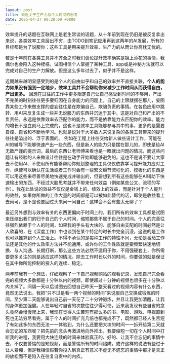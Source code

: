 ```yaml
---
layout: post
title: 最近关于生产力与个人时间的思考
date: 2025-04-27 00:28:09 +0800
---
```

 效率提升的话题在互联网上是老生常谈的话题，从十年前到现在仍旧是被反复拿出来说，各类效率工具层出不穷，由TODO到笔记应用再到这两年的AI发展，所有的目标都是为了说服你：这些工具是用来提升效率、生产力的从而让你高枕无忧的。  

若是十年前在各类工具并不齐全之时我们谈论提升效率确实是锦上添花的事情，我偶尔也会陷入这种桎梏，试图相信个人掌握了某种工具、app或是神秘方法就可以完成对自己的生产力解放。但是这么多年过去了，似乎并不是这样。  

近期越来越明显感受到的是个人的自由似乎和自己的效率并不直接关联，**个人的能力如果没有强到一定地步，效率工具并不会帮助你来减少工作时间从而获得自由，产出更多。** 回想在过往的工作中更多限定自己让自己感受到时间的不够用，产出不完美的时刻往往更多要归因在自身能力的问题上，自己的上限就摆在那儿，妄图靠某些工作来做支撑的虚妄往往是在欺骗自己，欺骗负责的事情。在各色应用中跳转、用AI来反复生成一些并无说服力的东西并沉迷于其中，这是对自己和产出的不负责任。永远是依靠效率去匹配你的能力，而不是依靠能力去匹配你的效率。能力的增长不是立刻马上完成的，这也不是效率工具能够参与其中的事，更多的是需要自控、自省和不断地学习。也就是说对于大多数人来说复杂的各类工具带来的提升往往是溢出的、浮于表面的。  例如在工程上往往交给新人做些设计工作，可能在AI的辅导下能够快速产出一些东西，但是新人的能力只是摆在那儿的，即使是给AI无数严谨的提示词，最后的东西让老师傅来看也是一眼就出问题的情况，而这些问题让有经验的人来做设计往往是在动手开始即能够避免的。这也不是说不要让大家去不使用AI、不使用所有能够帮助你规划整理的工具仅仅依靠学习提升能力应对工作，纵使可以确认在生活或者工作时会有一些繁文缛节流程化的、模板化的东西是可以用这些来尽善尽美地快速完成并输出的，但要想到所有这些能够在AI辅助下快速输出的东西，不经过大脑思考就并不带来任何效益（例如某些公文、流程的写作）。我在此处说的效益不仅仅是金钱上的、绩效上的效益，而是针对于个人提升的效益，如果你所做的工作大量的时间都是可以被如此替代的话，即使是收益看上去尚可，是不是也要回过头来问一问自己：这样会不会有些太无聊了？  

最近另外想到与效率有关的东西更偏向于时间上的，我们所有的效率工具都是试图来压缩出我们的归于自己的个人时间，缩短那些不属于自己的时间。个人的完善往往强烈依赖于个人的时间，如果我的手头有大块的、能够自由支配的时间必然是让人欣喜的，在《深度工作》中也谈到在某个特定的时长中完全沉浸，这说的是工作也可以推算到个人生活上。不得不承认的是每种工作的特性不同，无论是番茄工作法还是其他的什么效率方法并不能通用，或许你的工作性质就是要频繁快速地切换、与人沟通、长期打断，那么这些方法必然不适用于你，不用强硬套上，你所需要更多关注的则是适应这样的情况。除去工作时长以外的时间，你要做的就是保证在其中你所能控制的投入的连续、稳定。  

两年前我有一个想法，仔细观察了一下自己视频网站的观看记录，发现自己完全看完的视频大多数都是十分钟以内的视频，即使超过十分钟的视频也很多在十分钟以内关掉了。间隔一天以后试图去回想自己昨天一整天看过的视频内容有什么东西，竟然无法说出，我把“只不过是看一两个视频的时间”来说服自己交换成锻炼的时间，至少第二天能够说出自己前一天花了二十分钟锻炼，并且让我更加清醒，让我的身体更加强健。人在年轻时自省的次数往往少得可怜，近来我发现有些自省的念头竟然会慢慢爬上来，我现在觉得人生苦短有那么多的书、电影、游戏、电视直到死也无法穷尽看完，属于个人的时间扩充几倍也都完成不了，既然都已经人生苦短了有如此多的东西无法一一体验到，为什么还要把大块的时间一一拆开给第二天就会忘记的东西呢？把先前的念头再激进地向外推出，我要缩短一切在个人时间中打断我的进程，我要用大块连续的时间来体验真正的、好的、让我不会忘记的事情中去，不仅要警惕的是短视频，而是警惕所有的时间陷阱。或许这样的说法有些过于让人紧绷，但是我相信假若你投入到真正有意义不虚无不遗忘的事情中那才是真正的放松而不是陷入在往复自责中的内疚。
